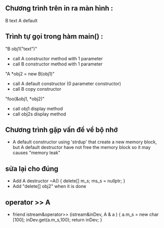 ## Chương trình trên in ra màn hình :

B text
A default

## Trình tự gọi trong hàm main() :

"B obj1("text")"

- call A constructor method with 1 parameter
- call B constructor method with 1 parameter

"A \*obj2 = new B(obj1)"

- call A default constructor (0 parameter constructor)
- call B copy constructor

"foo(&obj1, \*obj2)"

- call obj1 display method
- call obj2s display method

## Chương trình gặp vấn đề về bộ nhớ

- A default constructor using 'strdup' that create a new memory block, but A default destructor have not free the memory block so it may causes "memory leak"

## sửa lại cho đúng

- Add A destructor
  ~A() {
  delete[] m_s;
  ms_s = nullptr;
  }
- Add "delete[] obj2" when it is done

## operator >> A

- friend istream&operator>> (istream&inDev, A & a ) {
  a.m_s = new char [100];
  inDev.get(a.m_s,100);
  return inDev;
  }
